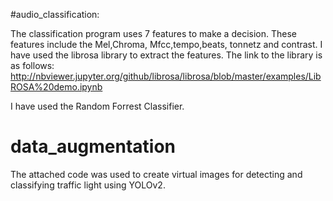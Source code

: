 #audio_classification:

The classification program uses 7 features to make a decision. These features include the Mel,Chroma, Mfcc,tempo,beats, tonnetz and contrast. I have used the librosa library to extract the features. The link to the library is as follows: http://nbviewer.jupyter.org/github/librosa/librosa/blob/master/examples/LibROSA%20demo.ipynb

I have used the Random Forrest Classifier.


# data_augmentation

The attached code was used to create virtual images for detecting and classifying traffic light using YOLOv2. 
